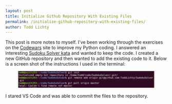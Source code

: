 ```yaml
---
layout: post
title: Initialize Github Repository With Existing Files
permalink: /initialize-github-repository-with-existing-files/
author: Todd Lichty
---
```

<p>This post is more notes to myself. I've been working through the exercises on the <a href="https://www.codewars.com/">Codewars</a> site to improve my Python coding. I answered an interesting <a href="https://www.codewars.com/kata/5296bc77afba8baa690002d7">Sudoku Solver kata</a> and wanted to keep the code. I created a new GitHub repository and then wanted to add the existing code to it. Below is a screen shot of the instructions I used in the terminal:</p><figure class="kg-card kg-image-card"><img src="/images/git_init.png" class="kg-image"></figure><p>I stared VS Code and was able to commit the files to the repository.</p>